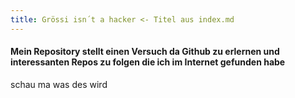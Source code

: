 ```yaml
---
title: Grössi isn´t a hacker <- Titel aus index.md
---
```


#### Mein Repository stellt einen Versuch da Github zu erlernen und interessanten Repos zu folgen die ich im Internet gefunden habe


schau ma was des wird
